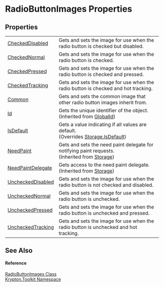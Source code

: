 # RadioButtonImages Properties




## Properties
<table>
<tr>
<td><a href="565669ac-30d2-bdf8-1c85-c6d38bb1dc8a.md">CheckedDisabled</a></td>
<td>Gets and sets the image for use when the radio button is checked but disabled.</td></tr>
<tr>
<td><a href="bbb64ab7-9060-25a1-d2b3-4e2b803bc911.md">CheckedNormal</a></td>
<td>Gets and sets the image for use when the radio button is checked.</td></tr>
<tr>
<td><a href="59362ccb-cfb3-9f46-c829-2ba24baedcee.md">CheckedPressed</a></td>
<td>Gets and sets the image for use when the radio button is checked and pressed.</td></tr>
<tr>
<td><a href="de7213c9-1cbc-54e7-db2a-3f1a54709192.md">CheckedTracking</a></td>
<td>Gets and sets the image for use when the radio button is checked and hot tracking.</td></tr>
<tr>
<td><a href="6c46e7fa-ed54-679d-a103-b42b6183a090.md">Common</a></td>
<td>Gets and sets the common image that other radio button images inherit from.</td></tr>
<tr>
<td><a href="71a6846f-bfb6-fb58-b361-6b43ae0583a8.md">Id</a></td>
<td>Gets the unique identifier of the object.<br />(Inherited from <a href="9ef2ca3a-e03e-8927-105a-2f9a6fbdf849.md">GlobalId</a>)</td></tr>
<tr>
<td><a href="59c04c50-9cb7-8f50-1712-b8073e92b613.md">IsDefault</a></td>
<td>Gets a value indicating if all values are default.<br />(Overrides <a href="bbc0e831-9474-3bce-65dc-0625d793d8c1.md">Storage.IsDefault</a>)</td></tr>
<tr>
<td><a href="097a0f47-e60c-4bf7-802c-8391c6d8feff.md">NeedPaint</a></td>
<td>Gets and sets the need paint delegate for notifying paint requests.<br />(Inherited from <a href="8406cf55-79a3-e579-4094-be084e489431.md">Storage</a>)</td></tr>
<tr>
<td><a href="879ca7f2-32c5-8581-44f2-c7aee6491db2.md">NeedPaintDelegate</a></td>
<td>Gets access to the need paint delegate.<br />(Inherited from <a href="8406cf55-79a3-e579-4094-be084e489431.md">Storage</a>)</td></tr>
<tr>
<td><a href="47db023f-8716-bc99-c14e-5553e69bb733.md">UncheckedDisabled</a></td>
<td>Gets and sets the image for use when the radio button is not checked and disabled.</td></tr>
<tr>
<td><a href="b283c150-fae2-625a-c2bf-52e90bfbef9c.md">UncheckedNormal</a></td>
<td>Gets and sets the image for use when the radio button is unchecked.</td></tr>
<tr>
<td><a href="f6bf22f9-2be1-aa80-8d7c-daf2d0b70fe5.md">UncheckedPressed</a></td>
<td>Gets and sets the image for use when the radio button is unchecked and pressed.</td></tr>
<tr>
<td><a href="9a2fce36-3dab-25a0-ecd9-50b465812bf3.md">UncheckedTracking</a></td>
<td>Gets and sets the image for use when the radio button is unchecked and hot tracking.</td></tr>
</table>

## See Also


#### Reference
<a href="9847494b-e604-f9eb-cea3-0f18998600f4.md">RadioButtonImages Class</a>  
<a href="79d2eac2-21f4-54ff-7552-b20c33c30600.md">Krypton.Toolkit Namespace</a>  
